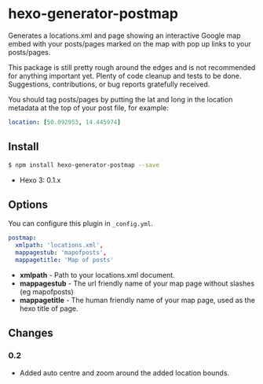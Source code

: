 # hexo-generator-postmap

Generates a locations.xml and page showing an interactive Google map embed with your posts/pages marked on the map with pop up links to your posts/pages.

This package is still pretty rough around the edges and is not recommended for anything important yet. Plenty of code cleanup and tests to be done. Suggestions, contributions, or bug reports gratefully received.

You should tag posts/pages by putting the lat and long in the location metadata at the top of your post file, for example:

```yaml
location: [50.092953, 14.445974]
```


## Install

``` bash
$ npm install hexo-generator-postmap --save
```

- Hexo 3: 0.1.x

## Options

You can configure this plugin in `_config.yml`.

``` yaml
postmap:
  xmlpath: 'locations.xml',
  mappagestub: 'mapofposts',
  mappagetitle: 'Map of posts'
```

- **xmlpath** - Path to your locations.xml document.
- **mappagestub** - The url friendly name of your map page without slashes (eg mapofposts)
- **mappagetitle** - The human friendly name of your map page, used as the hexo title of page.

## Changes

### 0.2
- Added auto centre and zoom around the added location bounds.